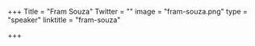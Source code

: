 +++
Title = "Fram Souza"
Twitter = ""
image = "fram-souza.png"
type = "speaker"
linktitle = "fram-souza"

+++


